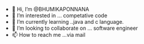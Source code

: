 - 👋 Hi, I’m @BHUMIKAPONNANA
- 👀 I’m interested in ... competative code
- 🌱 I’m currently learning ..java and c language.
- 💞️ I’m looking to collaborate on ... software engineer 
- 📫 How to reach me ...via mail

<!---
BHUMIKAPONNANA/BHUMIKAPONNANA is a ✨ special ✨ repository because its `README.md` (this file) appears on your GitHub profile.
You can click the Preview link to take a look at your changes.
--->

